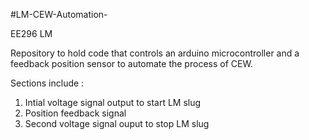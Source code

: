 #LM-CEW-Automation-

EE296 LM

Repository to hold code that controls an arduino microcontroller and a feedback position sensor to automate the process of CEW.

Sections include :

1. Intial voltage signal output to start LM slug
2. Position feedback signal
3. Second voltage signal ouput to stop LM slug
